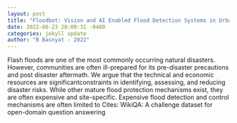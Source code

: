 ```yaml
--- 
layout: post 
title: "Floodbot: Vision and AI Enabled Flood Detection Systems in Urban Environment" 
date: 2022-06-23 20:09:31 -0400 
categories: jekyll update 
author: "B Basnyat - 2022" 
--- 
```

Flash floods are one of the most commonly occurring natural disasters. However, communities are often ill-prepared for its pre-disaster precautions and post disaster aftermath. We argue that the technical and economic resources are significantconstraints in identifying, assessing, and reducing disaster risks. While other mature flood protection mechanisms exist, they are often expensive and site-specific. Expensive flood detection and control mechanisms are often limited to Cites: WikiQA: A challenge dataset for open-domain question answering